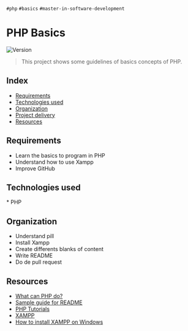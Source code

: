 `#php` `#basics` `#master-in-software-development`

# PHP Basics <!-- omit in toc -->

<p>
  <img alt="Version" src="https://img.shields.io/badge/version-1.0-blue.svg?cacheSeconds=2592000" />
</p>

> This project shows some guidelines of basics concepts of PHP.
>

## Index <!-- omit in toc -->

- [Requirements](#requirements)
- [Technologies used](#technologies-used)
- [Organization](#organization)
- [Project delivery](#project-delivery)
- [Resources](#resources)

## Requirements

- Learn the basics to program in PHP
- Understand how to use Xampp
- Improve GitHub

## Technologies used

\* PHP

## Organization

- Understand pill
- Install Xampp
- Create differents blanks of content
- Write README
- Do de pull request


## Resources

- [What can PHP do?](https://www.php.net/manual/es/intro-whatcando.php)
- [Sample guide for README](https://gist.github.com/Villanuevand/6386899f70346d4580c723232524d35a)
- [PHP Tutorials](https://www.w3schools.com/php/)
- [XAMPP](https://www.apachefriends.org/es/index.html)
- [How to install XAMPP on Windows](https://www.youtube.com/watch?v=h6DEDm7C37A)

